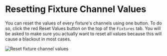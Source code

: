 # Resetting Fixture Channel Values

You can reset the values of every fixture's channels using one button. To do so, click the red Reset Values button on the top of the `Fixtures` tab. You will be asked to make sure you actually want to reset all values because this will cause a blackout in most cases.

![Reset fixture channel values](../images/reset_fixture_channel_values.png)